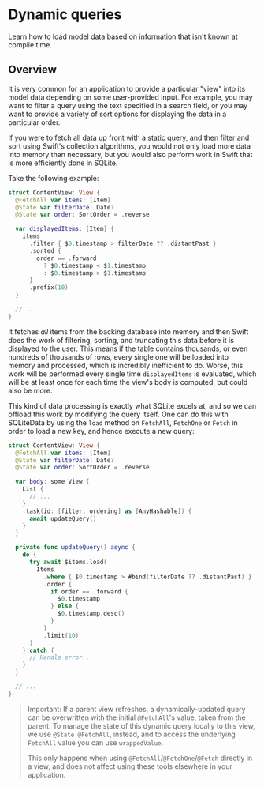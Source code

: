 # Dynamic queries

Learn how to load model data based on information that isn't known at compile time.

## Overview

It is very common for an application to provide a particular "view" into its model data depending on
some user-provided input. For example, you may want to filter a query using the text specified in a
search field, or you may want to provide a variety of sort options for displaying the data in a
particular order.

If you were to fetch all data up front with a static query, and then filter and sort using Swift's
collection algorithms, you would not only load more data into memory than necessary, but you would
also perform work in Swift that is more efficiently done in SQLite.

Take the following example:

```swift
struct ContentView: View {
  @FetchAll var items: [Item]
  @State var filterDate: Date?
  @State var order: SortOrder = .reverse

  var displayedItems: [Item] {
    items
      .filter { $0.timestamp > filterDate ?? .distantPast }
      .sorted {
        order == .forward
          ? $0.timestamp < $1.timestamp
          : $0.timestamp > $1.timestamp
      }
      .prefix(10)
  }

  // ...
}
```

It fetches _all_ items from the backing database into memory and then Swift does the work of
filtering, sorting, and truncating this data before it is displayed to the user. This means if the
table contains thousands, or even hundreds of thousands of rows, every single one will be loaded
into memory and processed, which is incredibly inefficient to do. Worse, this work will be performed
every single time `displayedItems` is evaluated, which will be at least once for each time the
view's body is computed, but could also be more.

This kind of data processing is exactly what SQLite excels at, and so we can offload this work by
modifying the query itself. One can do this with SQLiteData by using the `load` method on
``FetchAll``, ``FetchOne`` or ``Fetch`` in order to load a new key, and hence execute a new query:

```swift
struct ContentView: View {
  @FetchAll var items: [Item]
  @State var filterDate: Date?
  @State var order: SortOrder = .reverse

  var body: some View {
    List {
      // ...
    }
    .task(id: [filter, ordering] as [AnyHashable]) {
      await updateQuery()
    }
  }

  private func updateQuery() async {
    do {
      try await $items.load(
        Items
          .where { $0.timestamp > #bind(filterDate ?? .distantPast) }
          .order {
            if order == .forward {
              $0.timestamp
            } else {
              $0.timestamp.desc()
            }
          }
          .limit(10)
      )
    } catch {
      // Handle error...
    }
  }

  // ...
}
```

> Important: If a parent view refreshes, a dynamically-updated query can be overwritten with the
> initial `@FetchAll`'s value, taken from the parent. To manage the state of this dynamic query
> locally to this view, we use `@State @FetchAll`, instead, and to access the underlying
> `FetchAll` value you can use `wrappedValue`.
>
> This only happens when using `@FetchAll`/`@FetchOne`/`@Fetch` directly in a view, and does not
> affect using these tools elsewhere in your application.
